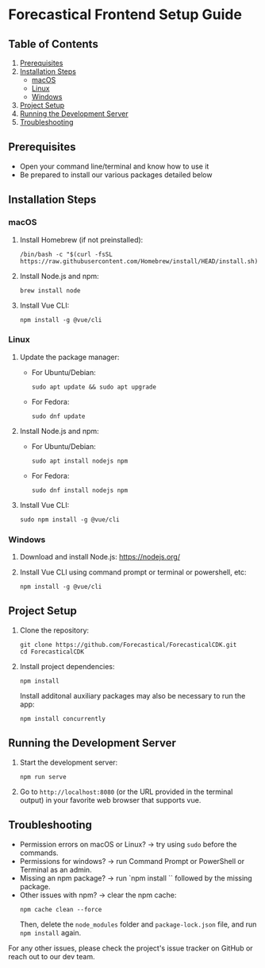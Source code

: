 # Forecastical Frontend Setup Guide

## Table of Contents

1. [Prerequisites](#prerequisites)
2. [Installation Steps](#installation-steps)
   - [macOS](#macos)
   - [Linux](#linux)
   - [Windows](#windows)
3. [Project Setup](#project-setup)
4. [Running the Development Server](#running-the-development-server)
5. [Troubleshooting](#troubleshooting)

## Prerequisites

- Open your command line/terminal and know how to use it
- Be prepared to install our various packages detailed below

## Installation Steps

### macOS

1. Install Homebrew (if not preinstalled):
   ```
   /bin/bash -c "$(curl -fsSL https://raw.githubusercontent.com/Homebrew/install/HEAD/install.sh)"
   ```

2. Install Node.js and npm:
   ```
   brew install node
   ```

3. Install Vue CLI:
   ```
   npm install -g @vue/cli
   ```

### Linux

1. Update the package manager:
   - For Ubuntu/Debian:
     ```
     sudo apt update && sudo apt upgrade
     ```
   - For Fedora:
     ```
     sudo dnf update
     ```

2. Install Node.js and npm:
   - For Ubuntu/Debian:
     ```
     sudo apt install nodejs npm
     ```
   - For Fedora:
     ```
     sudo dnf install nodejs npm
     ```

3. Install Vue CLI:
   ```
   sudo npm install -g @vue/cli
   ```

### Windows

1. Download and install Node.js: https://nodejs.org/

2. Install Vue CLI using command prompt or terminal or powershell, etc:
   ```
   npm install -g @vue/cli
   ```

## Project Setup

1. Clone the repository:
   ```
   git clone https://github.com/Forecastical/ForecasticalCDK.git
   cd ForecasticalCDK
   ```

2. Install project dependencies:
   ```
   npm install
   ```

   Install additonal auxiliary packages may also be necessary to run the app:
   ```
   npm install concurrently
   ```

## Running the Development Server

1. Start the development server:
   ```
   npm run serve
   ```

2. Go to `http://localhost:8080` (or the URL provided in the terminal output) in your favorite web browser that supports vue.

## Troubleshooting

- Permission errors on macOS or Linux? -> try using `sudo` before the commands.
- Permissions for windows? -> run Command Prompt or PowerShell or Terminal as an admin.
- Missing an npm package? -> run `npm install `` followed by the missing package.
- Other issues with npm? -> clear the npm cache:
  ```
  npm cache clean --force
  ```
  Then, delete the `node_modules` folder and `package-lock.json` file, and run `npm install` again.

For any other issues, please check the project's issue tracker on GitHub or reach out to our dev team.
